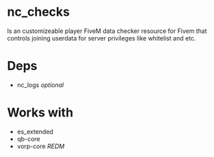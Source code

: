 # nc_checks

Is an customizeable player FiveM data checker resource for Fivem that controls joining userdata for server privileges like whitelist and etc.


# Deps 

* nc_logs *optional*


# Works with 

* es_extended
* qb-core
* vorp-core *REDM*



